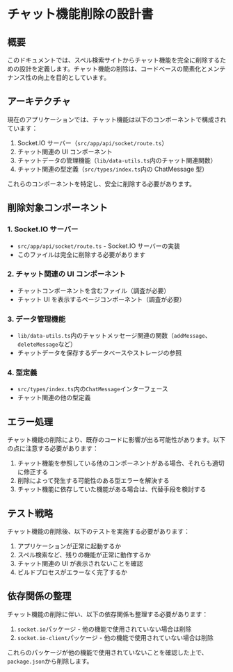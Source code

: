 # チャット機能削除の設計書

## 概要

このドキュメントでは、スペル検索サイトからチャット機能を完全に削除するための設計を定義します。チャット機能の削除は、コードベースの簡素化とメンテナンス性の向上を目的としています。

## アーキテクチャ

現在のアプリケーションでは、チャット機能は以下のコンポーネントで構成されています：

1. Socket.IO サーバー（`src/app/api/socket/route.ts`）
2. チャット関連の UI コンポーネント
3. チャットデータの管理機能（`lib/data-utils.ts`内のチャット関連関数）
4. チャット関連の型定義（`src/types/index.ts`内の ChatMessage 型）

これらのコンポーネントを特定し、安全に削除する必要があります。

## 削除対象コンポーネント

### 1. Socket.IO サーバー

- `src/app/api/socket/route.ts` - Socket.IO サーバーの実装
- このファイルは完全に削除する必要があります

### 2. チャット関連の UI コンポーネント

- チャットコンポーネントを含むファイル（調査が必要）
- チャット UI を表示するページコンポーネント（調査が必要）

### 3. データ管理機能

- `lib/data-utils.ts`内のチャットメッセージ関連の関数（`addMessage`、`deleteMessage`など）
- チャットデータを保存するデータベースやストレージの参照

### 4. 型定義

- `src/types/index.ts`内の`ChatMessage`インターフェース
- チャット関連の他の型定義

## エラー処理

チャット機能の削除により、既存のコードに影響が出る可能性があります。以下の点に注意する必要があります：

1. チャット機能を参照している他のコンポーネントがある場合、それらも適切に修正する
2. 削除によって発生する可能性のある型エラーを解決する
3. チャット機能に依存していた機能がある場合は、代替手段を検討する

## テスト戦略

チャット機能の削除後、以下のテストを実施する必要があります：

1. アプリケーションが正常に起動するか
2. スペル検索など、残りの機能が正常に動作するか
3. チャット関連の UI が表示されないことを確認
4. ビルドプロセスがエラーなく完了するか

## 依存関係の整理

チャット機能の削除に伴い、以下の依存関係も整理する必要があります：

1. `socket.io`パッケージ - 他の機能で使用されていない場合は削除
2. `socket.io-client`パッケージ - 他の機能で使用されていない場合は削除

これらのパッケージが他の機能で使用されていないことを確認した上で、`package.json`から削除します。
